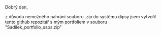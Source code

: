 Dobrý den,

z důvodu nemožného nahrání souboru .zip do systému dipsy jsem vytvořil tento github repozitář s mým portfoliem v souboru "Sadilek_portfolio_ssps.zip"
